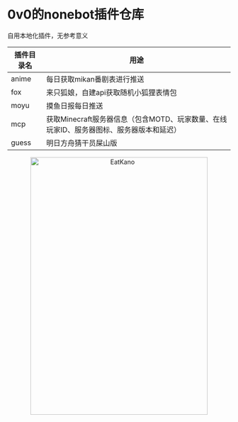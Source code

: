 # 0v0的nonebot插件仓库
自用本地化插件，无参考意义

| 插件目录名 |用途  |
| --- | --- |
|anime  |每日获取mikan番剧表进行推送  |
|fox  |来只狐娘，自建api获取随机小狐狸表情包  |
|moyu  |摸鱼日报每日推送  |
|mcp  |获取Minecraft服务器信息（包含MOTD、玩家数量、在线玩家ID、服务器图标、服务器版本和延迟）  |
|guess  |明日方舟猜干员屎山版  |
<p align="center">
 <a href="https://adorable0v0.top"><img src="https://adorable0v0.top/kdl.jpg" width="400" height="581" 
alt="EatKano"></a>
</p>
<div align="center">
